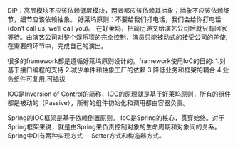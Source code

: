DIP：高层模块不应该依赖低层模块，两者都应该依赖其抽象；抽象不应该依赖细节，细节应该依赖抽象。
好莱坞原则：不要给我们打电话，我们会给你打电话(don‘t call us, we‘ll call you)。
在好莱坞，把简历递交给演艺公司后就只有回家等待。由演艺公司对整个娱乐项的完全控制，演员只能被动式的接受公司的差使,在需要的环节中，完成自己的演出。

很多的framework都是遵循好莱坞原则设计的。framework使用IoC的目的:
 1.对基于接口编程的支持
 2.减少单件和抽象工厂的依赖
 3.降低业务和框架的耦合
 4.业务组件可复用,可插拔

IOC是Inversion of Control的简称，IOC的原理就是基于好莱坞原则，所有的组件都是被动的（Passive），所有的组件初始化和调用都由容器负责。

Spring的IOC框架是基于依赖倒置原则。
IoC是Spring的核心，贯穿始终。对于Spring框架来说，就是由Spring来负责控制对象的生命周期和对象间的关系。
Spring中DI有两种实现方式---Setter方式和构造器方式。
